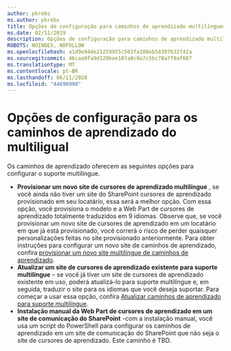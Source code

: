 ```yaml
---
author: pkrebs
ms.author: pkrebs
title: Opções de configuração para caminhos de aprendizado multilíngues
ms.date: 02/11/2019
description: Opções de configuração para caminhos de aprendizado multilíngues
ROBOTS: NOINDEX, NOFOLLOW
ms.openlocfilehash: a1d9e94de21259955c503fa108eb54397632f42a
ms.sourcegitcommit: 46caa9fa9d129bee107a8c9a7c5bc70a7f9af087
ms.translationtype: MT
ms.contentlocale: pt-BR
ms.lasthandoff: 06/11/2020
ms.locfileid: "44698990"
---
```

# <a name="setup-options-for-multiligual-learning-pathways"></a>Opções de configuração para os caminhos de aprendizado do multiligual
Os caminhos de aprendizado oferecem as seguintes opções para configurar o suporte multilíngue.
- **Provisionar um novo site de cursores de aprendizado multilíngue** , se você ainda não tiver um site do SharePoint cursores de aprendizado provisionado em seu locatário, essa será a melhor opção. Com essa opção, você provisiona o modelo e a Web Part de cursores de aprendizado totalmente traduzidos em 9 idiomas. Observe que, se você provisionar um novo site de cursores de aprendizado em um locatário em que já está provisionado, você correrá o risco de perder quaisquer personalizações feitas no site provisionado anteriormente. Para obter instruções para configurar um novo site de caminhos de aprendizado, confira [provisionar um novo site multilíngue de caminhos de aprendizado](custom_provision_ml.md).
- **Atualizar um site de cursores de aprendizado existente para suporte multilíngue** – se você já tiver um site de cursores de aprendizado existente em uso, poderá atualizá-lo para suporte multilíngue e, em seguida, traduzir o site para os idiomas que você deseja suportar. Para começar a usar essa opção, confira [Atualizar caminhos de aprendizado para suporte multilíngue](custom_update_ml.md). 
- **Instalação manual da Web Part de cursores de aprendizado em um site de comunicação do SharePoint** -com a instalação manual, você usa um script do PowerShell para configurar os caminhos de aprendizado em um site de comunicação do SharePoint que não seja o site de cursores de aprendizado. Este caminho é TBD.   

